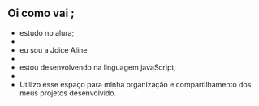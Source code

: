 ## Oi como vai ;

- estudo no alura;
- 
- eu sou a Joice Aline
- 
- estou desenvolvendo na linguagem javaScript;
-
- Utilizo esse espaço para minha organização e compartilhamento dos meus projetos desenvolvido.
